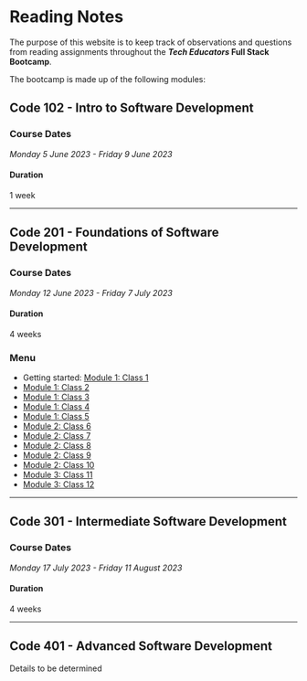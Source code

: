 # Reading Notes

The purpose of this website is to keep track of observations and questions from reading assignments throughout the **_Tech Educators_ Full Stack Bootcamp**.

The bootcamp is made up of the following modules:

## Code 102 - Intro to Software Development

### Course Dates

_Monday 5 June 2023 - Friday 9 June 2023_

#### Duration

1 week

---

## Code 201 - Foundations of Software Development

### Course Dates

_Monday 12 June 2023 - Friday 7 July 2023_

#### Duration

4 weeks

### Menu

- Getting started: [Module 1: Class 1](/Module1/Class1.md)
- [Module 1: Class 2](/Module1/Class2.md)
- [Module 1: Class 3](/Module1/Class3.md)
- [Module 1: Class 4](/Module1/Class4.md)
- [Module 1: Class 5](/Module1/Class5.md)
- [Module 2: Class 6](/Module2/Class6.md)
- [Module 2: Class 7](/Module2/Class7.md)
- [Module 2: Class 8](/Module2/Class8.md)
- [Module 2: Class 9](/Module2/Class9.md)
- [Module 2: Class 10](/Module2/Class10.md)
- [Module 3: Class 11](/Module3/Class11.md)
- [Module 3: Class 12](/Module3/Class12.md)

---

## Code 301 - Intermediate Software Development

### Course Dates

_Monday 17 July 2023 - Friday 11 August 2023_

#### Duration

4 weeks

---

## Code 401 - Advanced Software Development

Details to be determined
